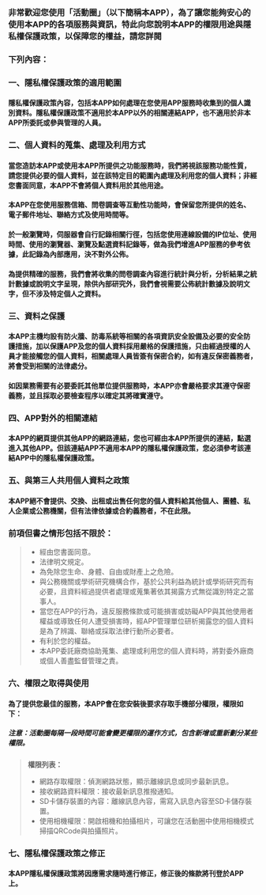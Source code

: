 ### 非常歡迎您使用「活動圈」（以下簡稱本APP），為了讓您能夠安心的使用本APP的各項服務與資訊，特此向您說明本APP的權限用途與隱私權保護政策，以保障您的權益，請您詳閱

### 下列內容：
### 一、隱私權保護政策的適用範圍
#### 隱私權保護政策內容，包括本APP如何處理在您使用APP服務時收集到的個人識別資料。隱私權保護政策不適用於本APP以外的相關連結APP，也不適用於非本APP所委託或參與管理的人員。

### 二、個人資料的蒐集、處理及利用方式
#### 當您造訪本APP或使用本APP所提供之功能服務時，我們將視該服務功能性質，請您提供必要的個人資料，並在該特定目的範圍內處理及利用您的個人資料；非經您書面同意，本APP不會將個人資料用於其他用途。
#### 本APP在您使用服務信箱、問卷調查等互動性功能時，會保留您所提供的姓名、電子郵件地址、聯絡方式及使用時間等。
#### 於一般瀏覽時，伺服器會自行記錄相關行徑，包括您使用連線設備的IP位址、使用時間、使用的瀏覽器、瀏覽及點選資料記錄等，做為我們增進APP服務的參考依據，此記錄為內部應用，決不對外公佈。
#### 為提供精確的服務，我們會將收集的問卷調查內容進行統計與分析，分析結果之統計數據或說明文字呈現，除供內部研究外，我們會視需要公佈統計數據及說明文字，但不涉及特定個人之資料。

### 三、資料之保護
#### 本APP主機均設有防火牆、防毒系統等相關的各項資訊安全設備及必要的安全防護措施，加以保護APP及您的個人資料採用嚴格的保護措施，只由經過授權的人員才能接觸您的個人資料，相關處理人員皆簽有保密合約，如有違反保密義務者，將會受到相關的法律處分。
#### 如因業務需要有必要委託其他單位提供服務時，本APP亦會嚴格要求其遵守保密義務，並且採取必要檢查程序以確定其將確實遵守。

### 四、APP對外的相關連結
#### 本APP的網頁提供其他APP的網路連結，您也可經由本APP所提供的連結，點選進入其他APP。但該連結APP不適用本APP的隱私權保護政策，您必須參考該連結APP中的隱私權保護政策。

### 五、與第三人共用個人資料之政策
#### 本APP絕不會提供、交換、出租或出售任何您的個人資料給其他個人、團體、私人企業或公務機關，但有法律依據或合約義務者，不在此限。

### 前項但書之情形包括不限於：
> * 經由您書面同意。
> * 法律明文規定。
> * 為免除您生命、身體、自由或財產上之危險。
> * 與公務機關或學術研究機構合作，基於公共利益為統計或學術研究而有必要，且資料經過提供者處理或蒐集著依其揭露方式無從識別特定之當事人。
> * 當您在APP的行為，違反服務條款或可能損害或妨礙APP與其他使用者權益或導致任何人遭受損害時，經APP管理單位研析揭露您的個人資料是為了辨識、聯絡或採取法律行動所必要者。
> * 有利於您的權益。
> * 本APP委託廠商協助蒐集、處理或利用您的個人資料時，將對委外廠商或個人善盡監督管理之責。

### 六、權限之取得與使用
#### 為了提供您最佳的服務，本APP會在您安裝後要求存取手機部分權限，權限如下：
##### 注意：活動圈每隔一段時間可能會變更權限的運作方式，包含新增或重新劃分某些權限。
> **權限列表：**
> * 網路存取權限：偵測網路狀態，顯示離線訊息或同步最新訊息。
> * 接收網路資料權限：接收最新訊息推撥通知。
> * SD卡儲存裝置的內容：離線訊息內容，需寫入訊息內容至SD卡儲存裝置。
> * 使用相機權限：開啟相機和拍攝相片，可讓您在活動圈中使用相機模式掃描QRCode與拍攝照片。

### 七、隱私權保護政策之修正
#### 本APP隱私權保護政策將因應需求隨時進行修正，修正後的條款將刊登於APP上。
